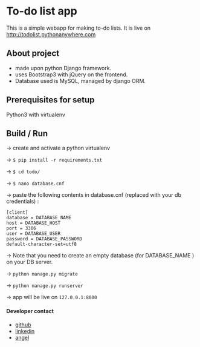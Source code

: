 # To-do list app

This is a simple webapp for making to-do lists. 
It is live on http://todolist.pythonanywhere.com

## About project
- made upon python Django framework.
- uses Bootstrap3 with jQuery on the frontend.
- Database used is MySQL, managed by django ORM.

## Prerequisites for setup
Python3 with virtualenv


## Build / Run 
-> create and activate a python virtualenv

-> `$ pip install -r requirements.txt`

-> `$ cd todo/`

-> `$ nano database.cnf`

-> paste the following contents in database.cnf (replaced with your db credentials) :
```
[client]
database = DATABASE_NAME
host = DATABASE_HOST
port = 3306 
user = DATABASE_USER
password = DATABASE_PASSWORD
default-character-set=utf8
```
-> Note that you need to create an empty database (for DATABASE_NAME ) on your DB server.

-> `python manage.py migrate`

-> `python manage.py runserver`

-> app will be live on `127.0.0.1:8000`


#### Developer contact
 - [ github ](https://github.com/sanskarsharma)
 - [ linkedin ](https://linkedin.com/in/sanskarssh)
 - [angel](https://angel.co/sanskarsharma)

     

